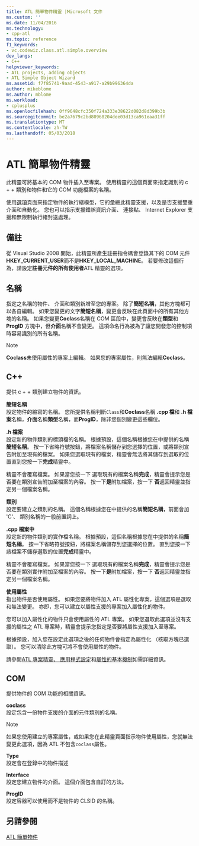 ```yaml
---
title: ATL 簡單物件精靈 |Microsoft 文件
ms.custom: ''
ms.date: 11/04/2016
ms.technology:
- cpp-atl
ms.topic: reference
f1_keywords:
- vc.codewiz.class.atl.simple.overview
dev_langs:
- C++
helpviewer_keywords:
- ATL projects, adding objects
- ATL Simple Object Wizard
ms.assetid: f7f85741-9aad-4543-a917-a29b996364da
author: mikeblome
ms.author: mblome
ms.workload:
- cplusplus
ms.openlocfilehash: 0ff9648cfc350f724a333e38622d082d8d399b3b
ms.sourcegitcommit: be2a7679c2bd80968204dee03d13ca961eaa31ff
ms.translationtype: MT
ms.contentlocale: zh-TW
ms.lasthandoff: 05/03/2018
---
```

# <a name="atl-simple-object-wizard"></a>ATL 簡單物件精靈
此精靈可將基本的 COM 物件插入至專案。 使用精靈的這個頁面來指定識別的 c + + 類別和物件和它的 COM 功能檔案的名稱。  
  
 使用[選項](../../atl/reference/options-atl-simple-object-wizard.md)頁面來指定物件的執行緒模型，它的彙總此精靈支援，以及是否支援雙重介面和自動化。 您也可以指示支援錯誤資訊介面、 連接點、 Internet Explorer 支援和無限制執行緒封送處理。  
  
## <a name="remarks"></a>備註  
 從 Visual Studio 2008 開始，此精靈所產生註冊指令碼會登錄其下的 COM 元件**HKEY_CURRENT_USER**而不是**HKEY_LOCAL_MACHINE**。 若要修改這個行為，請設定**註冊元件的所有使用者**ATL 精靈的選項。  
  
## <a name="names"></a>名稱  
 指定之名稱的物件、 介面和類別新增至您的專案。 除了**簡短名稱**，其他方塊都可以各自編輯。 如果您變更的文字**簡短名稱**，變更會反映在此頁面中的所有其他方塊的名稱。 如果您變更**Coclass**名稱在 COM 區段中，變更會反映在**類型**和**ProgID**  方塊中，但**介面**名稱不會變更。 這項命名行為被為了讓您開發您的控制項時容易識別的所有名稱。  
  
> [!NOTE]
>  **Coclass**未使用屬性的專案上編輯。 如果您的專案屬性，則無法編輯**Coclass**。  
  
## <a name="c"></a>C++  
 提供 c + + 類別建立物件的資訊。  
  
 **簡短名稱**  
 設定物件的縮寫的名稱。 您所提供名稱判斷`Class`和**Coclass**名稱 **.cpp 檔**和 **.h 檔案**名稱，**介面**名稱**類型**名稱，而**ProgID**，除非您個別變更這些欄位。  
  
 **.h 檔案**  
 設定新的物件類別的標頭檔的名稱。 根據預設，這個名稱根據您在中提供的名稱**簡短名稱**。 按一下省略符號按鈕，將檔案名稱儲存到您選擇的位置，或將類別宣告附加至現有的檔案。 如果您選取現有的檔案，精靈會無法將其儲存到選取的位置直到您按一下**完成**精靈中。  
  
 精靈不會覆寫檔案。 如果當您按一下 選取現有的檔案名稱**完成**，精靈會提示您是否要在類別宣告附加至檔案的內容。 按一下**是**附加檔案，按一下 **否**返回精靈並指定另一個檔案名稱。  
  
 **類別**  
 設定要建立之類別的名稱。 這個名稱根據您在中提供的名稱**簡短名稱**，前面會加 'C'、 類別名稱的一般前置詞上。  
  
 **.cpp 檔案中**  
 設定新的物件類別的實作檔名稱。 根據預設，這個名稱根據您在中提供的名稱**簡短名稱**。 按一下省略符號按鈕，將檔案名稱儲存到您選擇的位置。 直到您按一下該檔案不儲存選取的位置**完成**精靈中。  
  
 精靈不會覆寫檔案。 如果當您按一下 選取現有的檔案名稱**完成**，精靈會提示您是否要在類別實作附加至檔案的內容。 按一下**是**附加檔案，按一下 **否**返回精靈並指定另一個檔案名稱。  
  
 **使用屬性**  
 指出物件是否使用屬性。 如果您要將物件加入 ATL 屬性化專案，這個選項是選取和無法變更。 亦即，您可以建立以屬性支援的專案加入屬性化的物件。  
  
 您可以加入屬性化的物件只會使用屬性的 ATL 專案。 如果您選取此選項並沒有支援的屬性之 ATL 專案時，精靈會提示您指定是否要將屬性支援加入至專案。  
  
 根據預設，加入您在設定此選項之後的任何物件會指定為屬性化 （核取方塊已選取）。 您可以清除此方塊可將不會使用屬性的物件。  
  
 請參閱[ATL 專案精靈、 應用程式設定](../../atl/reference/application-settings-atl-project-wizard.md)和[屬性的基本機制](../../windows/basic-mechanics-of-attributes.md)如需詳細資訊。  
  
## <a name="com"></a>COM  
 提供物件的 COM 功能的相關資訊。  
  
 **coclass**  
 設定包含一份物件支援的介面的元件類別的名稱。  
  
> [!NOTE]
>  如果您使用建立的專案屬性，或如果您在此精靈頁面指示物件使用屬性，您就無法變更此選項，因為 ATL 不包含`coclass`屬性。  
  
 **Type**  
 設定會在登錄中的物件描述  
  
 **Interface**  
 設定您建立物件的介面。 這個介面包含自訂的方法。  
  
 **ProgID**  
 設定容器可以使用而不是物件的 CLSID 的名稱。  
  
## <a name="see-also"></a>另請參閱  
 [ATL 簡單物件](../../atl/reference/adding-an-atl-simple-object.md)

